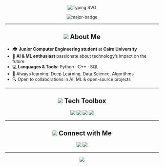 <p align="center">
  <img src="https://readme-typing-svg.demolab.com?font=Fira+Code&duration=3500&pause=800&color=F5F5DC&center=true&vCenter=true&width=500&lines=Hi%2C+I'm+Mohamed+Medhat+%F0%9F%91%8B" alt="Typing SVG" />
</p>

<p align="center">
  <img src="https://img.shields.io/badge/Junior%20Computer%20Engineering%20Student-273043?style=for-the-badge&logo=graduation-cap&logoColor=F5F5DC&labelColor=F5F5DC" alt="major-badge"/>
</p>

---

<h2 align="center"><img src="https://img.icons8.com/fluency/28/000000/about.png"/> About Me</h2>

<ul>
  <li>🎓 <b>Junior Computer Engineering student</b> at <b>Cairo University</b></li>
  <li>🤖 <b>AI & ML enthusiast</b> passionate about technology’s impact on the future</li>
  <li>💻 <b>Languages & Tools:</b> Python · C++ · SQL</li>
  <li>🌱 Always learning: Deep Learning, Data Science, Algorithms</li>
  <li>🔍 Open to collaborations in AI, ML & open-source projects</li>
</ul>

---

<h2 align="center"><img src="https://img.icons8.com/color/28/000000/settings.png"/> Tech Toolbox</h2>

<p align="center">
  <img src="https://img.shields.io/badge/Python-F5F5DC?style=for-the-badge&logo=python&logoColor=273043"/>
  <img src="https://img.shields.io/badge/C++-273043?style=for-the-badge&logo=c%2B%2B&logoColor=F5F5DC"/>
  <img src="https://img.shields.io/badge/SQL-F5F5DC?style=for-the-badge&logo=postgresql&logoColor=273043"/>
  <img src="https://img.shields.io/badge/Machine%20Learning-273043?style=for-the-badge&logoColor=F5F5DC"/>
</p>

---

<h2 align="center"><img src="https://img.icons8.com/color/28/000000/linkedin.png"/> Connect with Me</h2>

<p align="center">
  <a href="mailto:momd7at4@gmail.com"><img src="https://img.shields.io/badge/Email-momd7at4@gmail.com-F5F5DC?style=for-the-badge&logo=gmail&logoColor=273043"/></a>
  <a href="https://www.linkedin.com/in/mohamed-medhat-0b485b31a" target="_blank"><img src="https://img.shields.io/badge/LinkedIn-Mohamed%20Medhat-273043?style=for-the-badge&logo=linkedin&logoColor=F5F5DC"/></a>
</p>

---

<p align="center">
  <img src="https://capsule-render.vercel.app/api?type=waving&color=F5F5DC,273043,F5F5DC&height=80&section=footer"/>
</p>
